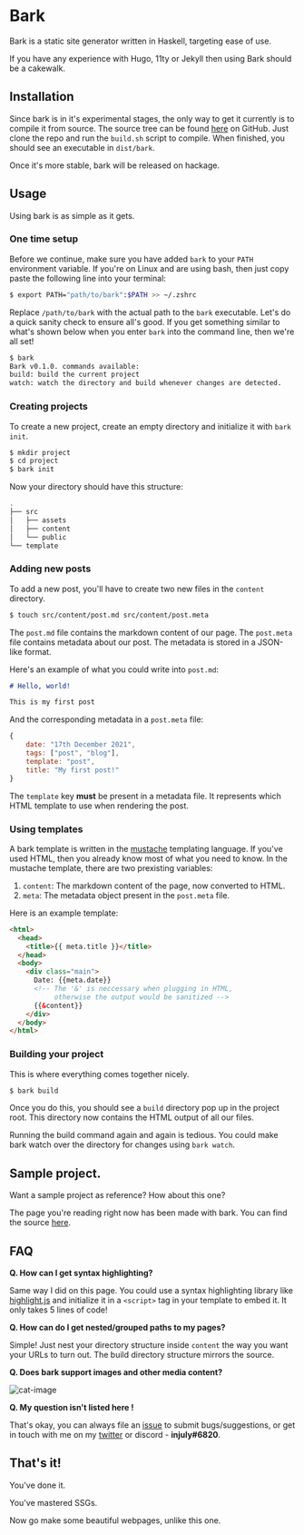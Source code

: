 # Bark

Bark is a static site generator written in Haskell, targeting ease of use.

If you have any experience with Hugo, 11ty or Jekyll then using Bark should be a cakewalk.

## Installation

Since bark is in it's experimental stages, the only way to get it currently is to
compile it from source. The source tree can be found [here](https://github.com/srijan-paul/bark) on GitHub. Just clone the repo and run the `build.sh` script to compile.
When finished, you should see an executable in `dist/bark`.

Once it's more stable, bark will be released on hackage.

## Usage

Using bark is as simple as it gets.

### One time setup

Before we continue, make sure you have added `bark` to your `PATH` environment variable.
If you're on Linux and are using bash, then just copy paste the following line into your terminal:

```sh
$ export PATH="path/to/bark":$PATH >> ~/.zshrc
```

Replace `/path/to/bark` with the actual path to the `bark` executable.
Let's do a quick sanity check to ensure all's good.
If you get something similar to what's shown below when you enter `bark` into the command line, then we're all set!

```sh
$ bark
Bark v0.1.0. commands available:
build: build the current project
watch: watch the directory and build whenever changes are detected.
```

### Creating projects

To create a new project, create an empty directory and initialize it with `bark init`.

```sh
$ mkdir project
$ cd project
$ bark init
```

Now your directory should have this structure:

```sh
.
├── src
│   ├── assets
│   ├── content
│   └── public
└── template
```

### Adding new posts

To add a new post, you'll have to create two new files in the `content` directory.

```sh
$ touch src/content/post.md src/content/post.meta
```

The `post.md` file contains the markdown content of our page.
The `post.meta` file contains metadata about our post.
The metadata is stored in a JSON-like format.

Here's an example of what you could write into `post.md`:

```md
# Hello, world!

This is my first post
```

And the corresponding metadata in a `post.meta` file:

```js
{
    date: "17th December 2021",
    tags: ["post", "blog"],
    template: "post",
    title: "My first post!"
}
```

The `template` key **must** be present in a metadata file.
It represents which HTML template to use when rendering the post.

### Using templates

A bark template is written in the [mustache](https://mustache.github.io/) templating language.
If you've used HTML, then you already know most of what you need to know.
In the mustache template, there are two prexisting variables:

1. `content`: The markdown content of the page, now converted to HTML.
2. `meta`: The metadata object present in the `post.meta` file.

Here is an example template:

```html
<html>
  <head>
    <title>{{ meta.title }}</title>
  </head>
  <body>
    <div class="main">
      Date: {{meta.date}}
      <!-- The '&' is neccessary when plugging in HTML,
           otherwise the output would be sanitized -->
      {{&content}}
    </div>
  </body>
</html>
```

### Building your project

This is where everything comes together nicely.

```sh
$ bark build
```

Once you do this, you should see a `build` directory pop up in the project root.
This directory now contains the HTML output of all our files.

Running the build command again and again is tedious.
You could make bark watch over the directory for changes using `bark watch`.

## Sample project.

Want a sample project as reference? How about this one?

The page you're reading right now has been made with bark.
You can find the source [here](https://github.com/srijan-paul/bark/tree/main/site).

## FAQ

**Q. How can I get syntax highlighting?**
  
Same way I did on this page.
You could use a syntax highlighting library like [highlight.js](https://highlightjs.org/) and initialize it in a `<script>` tag in your template to embed it. It only takes 5 lines of code!

**Q. How can do I get nested/grouped paths to my pages?**

Simple! Just nest your directory structure inside `content` the way you want your URLs to turn out.
The build directory structure mirrors the source.

**Q. Does bark support images and other media content?**

![cat-image](assets/cookedcat.jpg)

**Q. My question isn't listed here !**

That's okay, you can always file an [issue](https://github.com/srijan-paul/bark/issues) to submit bugs/suggestions,
or get in touch with me on my [twitter](https://twitter.com/_injuly) or discord - **injuly#6820**.

## That's it!

You've done it.

You've mastered SSGs.

Now go make some beautiful webpages, unlike this one.